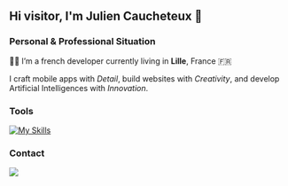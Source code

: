 ## Hi visitor, I'm Julien Caucheteux 👋

### Personal & Professional Situation

👨‍💻 I’m a french developer currently living in **Lille**, France 🇫🇷

I craft mobile apps with *Detail*, build websites with *Creativity*, and develop Artificial Intelligences with *Innovation*.

### Tools

[![My Skills](https://skillicons.dev/icons?i=js,ts,react,next,express,swift,html,css,scss,docker)](https://skillicons.dev)
### Contact

[<img src="https://img.shields.io/badge/LinkedIn-0077B5?style=for-the-badge&logo=linkedin&logoColor=white">](https://www.linkedin.com/in/julien-caucheteux-39bba6223/)
